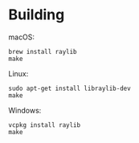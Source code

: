 # Building
macOS:
```
brew install raylib
make
```
Linux:
```
sudo apt-get install libraylib-dev
make
```
Windows:
```
vcpkg install raylib
make
```
